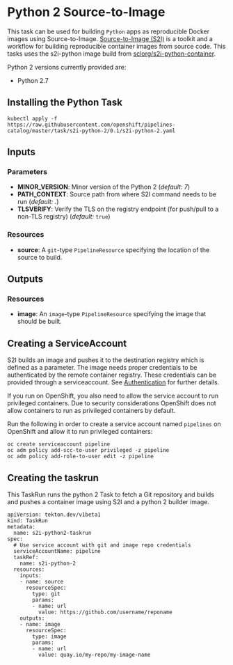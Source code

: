 # Python 2 Source-to-Image

This task can be used for building `Python` apps as reproducible Docker 
images using Source-to-Image. [Source-to-Image (S2I)](https://github.com/openshift/source-to-image)
is a toolkit and a workflow for building reproducible container images
from source code. This tasks uses the s2i-python image build from [sclorg/s2i-python-container](https://github.com/sclorg/s2i-python-container).

Python 2 versions currently provided are:

- Python 2.7

## Installing the Python Task

```
kubectl apply -f https://raw.githubusercontent.com/openshift/pipelines-catalog/master/task/s2i-python-2/0.1/s2i-python-2.yaml
```

## Inputs

### Parameters

* **MINOR_VERSION**: Minor version of the Python 2
  (_default: 7_)
* **PATH_CONTEXT**: Source path from where S2I command needs to be run
  (_default: ._)
* **TLSVERIFY**: Verify the TLS on the registry endpoint (for push/pull to a
  non-TLS registry) (_default:_ `true`)


### Resources

* **source**: A `git`-type `PipelineResource` specifying the location of the
  source to build.

## Outputs

### Resources

* **image**: An `image`-type `PipelineResource` specifying the image that should
  be built.

## Creating a ServiceAccount

S2I builds an image and pushes it to the destination registry which is
defined as a parameter. The image needs proper credentials to be 
authenticated by the remote container registry. These credentials can 
be provided through a serviceaccount. See [Authentication](https://github.com/tektoncd/pipeline/blob/master/docs/auth.md#basic-authentication-docker)
for further details.

If you run on OpenShift, you also need to allow the service
account to run privileged containers. Due to security considerations 
OpenShift does not allow containers to run as privileged containers 
by default.

Run the following in order to create a service account named
`pipelines` on OpenShift and allow it to run privileged containers:

```
oc create serviceaccount pipeline
oc adm policy add-scc-to-user privileged -z pipeline
oc adm policy add-role-to-user edit -z pipeline
```

## Creating the taskrun

This TaskRun runs the python 2 Task to fetch a Git repository and builds and 
pushes a container image using S2I and a python 2 builder image.

```
apiVersion: tekton.dev/v1beta1
kind: TaskRun
metadata:
  name: s2i-python2-taskrun
spec:
  # Use service account with git and image repo credentials
  serviceAccountName: pipeline
  taskRef:
    name: s2i-python-2
  resources:
    inputs:
    - name: source
      resourceSpec:
        type: git
        params:
        - name: url
          value: https://github.com/username/reponame
    outputs:
    - name: image
      resourceSpec:
        type: image
        params:
        - name: url
          value: quay.io/my-repo/my-image-name
```
